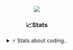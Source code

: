 <div align="center">
  
<p align="center">
  <img src="https://lanyard.cnrad.dev/api/1018290650602553364" />
</p>

### 📈Stats
<details>
    <summary> ⚡ Stats about coding.. </> </summary>
    <br/>

<!--START_SECTION:waka-->
![Code Time](http://img.shields.io/badge/Code%20Time-22%20hrs%2023%20mins-blue)

![Profile Views](http://img.shields.io/badge/Profile%20Views-27-blue)

**🐱 My GitHub Data** 

> 📦 857.1 kB Used in GitHub's Storage 
 > 
> 🏆 104 Contributions in the Year 2024
 > 
> 💼 Opted to Hire
 > 
> 📜 7 Public Repositories 
 > 
> 🔑 15 Private Repositories 
 > 
**I'm a Night 🦉** 

```text
🌞 Morning                36 commits          ██░░░░░░░░░░░░░░░░░░░░░░░   07.83 % 
🌆 Daytime                192 commits         ██████████░░░░░░░░░░░░░░░   41.74 % 
🌃 Evening                189 commits         ██████████░░░░░░░░░░░░░░░   41.09 % 
🌙 Night                  43 commits          ██░░░░░░░░░░░░░░░░░░░░░░░   09.35 % 
```
📅 **I'm Most Productive on Sunday** 

```text
Monday                   21 commits          █░░░░░░░░░░░░░░░░░░░░░░░░   04.57 % 
Tuesday                  55 commits          ███░░░░░░░░░░░░░░░░░░░░░░   11.96 % 
Wednesday                86 commits          █████░░░░░░░░░░░░░░░░░░░░   18.70 % 
Thursday                 71 commits          ████░░░░░░░░░░░░░░░░░░░░░   15.43 % 
Friday                   54 commits          ███░░░░░░░░░░░░░░░░░░░░░░   11.74 % 
Saturday                 73 commits          ████░░░░░░░░░░░░░░░░░░░░░   15.87 % 
Sunday                   100 commits         █████░░░░░░░░░░░░░░░░░░░░   21.74 % 
```


📊 **This Week I Spent My Time On** 

```text
🕑︎ Time Zone: Europe/Berlin

💬 Programming Languages: 
Lua                      1 hr 50 mins        ████████████░░░░░░░░░░░░░   46.25 % 
C++                      50 mins             █████░░░░░░░░░░░░░░░░░░░░   21.17 % 
Other                    35 mins             ████░░░░░░░░░░░░░░░░░░░░░   14.82 % 
JavaScript               22 mins             ██░░░░░░░░░░░░░░░░░░░░░░░   09.65 % 
Text                     13 mins             █░░░░░░░░░░░░░░░░░░░░░░░░   05.63 % 

🔥 Editors: 
VS Code                  3 hrs 57 mins       █████████████████████████   100.00 % 

🐱‍💻 Projects: 
Unknown Project          1 hr 42 mins        ███████████░░░░░░░░░░░░░░   43.02 % 
resources                1 hr 35 mins        ██████████░░░░░░░░░░░░░░░   40.02 % 
[gamemode]               19 mins             ██░░░░░░░░░░░░░░░░░░░░░░░   08.30 % 
alpha-finder             8 mins              █░░░░░░░░░░░░░░░░░░░░░░░░   03.53 % 
vrp                      7 mins              █░░░░░░░░░░░░░░░░░░░░░░░░   03.28 % 

💻 Operating System: 
Windows                  3 hrs 57 mins       █████████████████████████   100.00 % 
```

**I Mostly Code in JavaScript** 

```text
JavaScript               7 repos             █████████░░░░░░░░░░░░░░░░   36.84 % 
Lua                      4 repos             █████░░░░░░░░░░░░░░░░░░░░   21.05 % 
Python                   3 repos             ████░░░░░░░░░░░░░░░░░░░░░   15.79 % 
TypeScript               2 repos             ███░░░░░░░░░░░░░░░░░░░░░░   10.53 % 
HTML                     1 repo              █░░░░░░░░░░░░░░░░░░░░░░░░   05.26 % 
```




 Last Updated on 29/06/2024 11:37:43 UTC
<!--END_SECTION:waka-->
</details>
